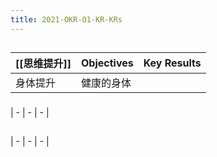 ```yaml
---
title: 2021-OKR-O1-KR-KRs
---
```


## 
| [[思维提升]] | Objectives | Key Results |
| - | - | - |
| 身体提升 | 健康的身体 | |
###
###
### 
| - | - | - |
###
##
| - | - | - |
##
##
